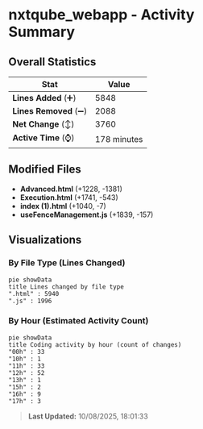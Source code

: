# nxtqube_webapp - Activity Summary 

## Overall Statistics

| Stat                   | Value                                                             |
| ---------------------- | ----------------------------------------------------------------- |
| **Lines Added** (➕)   | 5848                                          |
| **Lines Removed** (➖) | 2088                                        |
| **Net Change** (↕)    | 3760                |
| **Active Time** (⌚)   | 178 minutes |


## Modified Files
- **Advanced.html** (+1228, -1381)
- **Execution.html** (+1741, -543)
- **index (1).html** (+1040, -7)
- **useFenceManagement.js** (+1839, -157)

## Visualizations

### By File Type (Lines Changed)

```mermaid
pie showData
title Lines changed by file type
".html" : 5940
".js" : 1996
```

### By Hour (Estimated Activity Count)

```mermaid
pie showData
title Coding activity by hour (count of changes)
"00h" : 33
"10h" : 1
"11h" : 33
"12h" : 52
"13h" : 1
"15h" : 2
"16h" : 9
"17h" : 3
```


> **Last Updated:** 10/08/2025, 18:01:33